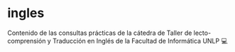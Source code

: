 # ingles
Contenido de las consultas prácticas de la cátedra de Taller de lecto-comprensión y Traducción en Inglés de la Facultad de Informática UNLP 💻
